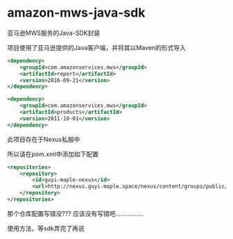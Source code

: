 # amazon-mws-java-sdk
亚马逊MWS服务的Java-SDK封装

项目使用了亚马逊提供的Java客户端，并将其以Maven的形式导入

``` xml
<dependency>
    <groupId>com.amazonservices.mws</groupId>
    <artifactId>report</artifactId>
    <version>2016-09-21</version>
</dependency>

<dependency>
    <groupId>com.amazonservices.mws</groupId>
    <artifactId>products</artifactId>
    <version>2011-10-01</version>
</dependency>
```

此项目存在于Nexus私服中

所以请在pom.xml中添加如下配置

``` xml
<repositories>
    <repository>
        <id>guyi-maple-nexus</id>
        <url>http://nexus.guyi-maple.space/nexus/content/groups/public/</url>
    </repository>
</repositories>
```
那个仓库配置写错没??? 应该没有写错吧................

使用方法，等sdk弄完了再说
